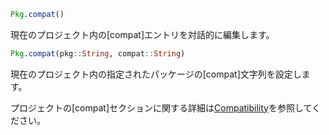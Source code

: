 ```julia
Pkg.compat()
```

現在のプロジェクト内の[compat]エントリを対話的に編集します。

```julia
Pkg.compat(pkg::String, compat::String)
```

現在のプロジェクト内の指定されたパッケージの[compat]文字列を設定します。

プロジェクトの[compat]セクションに関する詳細は[Compatibility](@ref)を参照してください。
